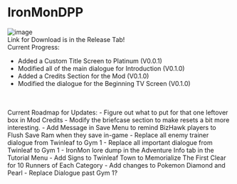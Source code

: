 # IronMonDPP

![image](https://user-images.githubusercontent.com/109924208/180869990-687c86f9-5a3c-4b7f-9a29-e9b5d5dc129d.png)
<br>Link for Download is in the Release Tab!
<br>Current Progress:
- Added a Custom Title Screen to Platinum (V0.0.1)
- Modified all of the main dialogue for Introduction (V0.1.0)
- Added a Credits Section for the Mod (V0.1.0)
- Modified the dialogue for the Beginning TV Screen (V0.1.0)
<br>
<br>Current Roadmap for Updates:
- Figure out what to put for that one leftover box in Mod Credits
- Modify the briefcase section to make resets a bit more interesting.
- Add Message in Save Menu to remind BizHawk players to Flush Save Ram when they save in-game
- Replace all enemy trainer dialogue from Twinleaf to Gym 1
- Replace all important dialogue from Twinleaf to Gym 1
- IronMon lore dump in the Adventure Info tab in the Tutorial Menu
- Add Signs to Twinleaf Town to Memorialize The First Clear for 10 Runners of Each Category
- Add changes to Pokemon Diamond and Pearl
- Replace Dialogue past Gym 1?
  
  
